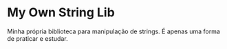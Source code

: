 # My Own String Lib

Minha própria biblioteca para manipulação de strings. É apenas uma forma de praticar e estudar.